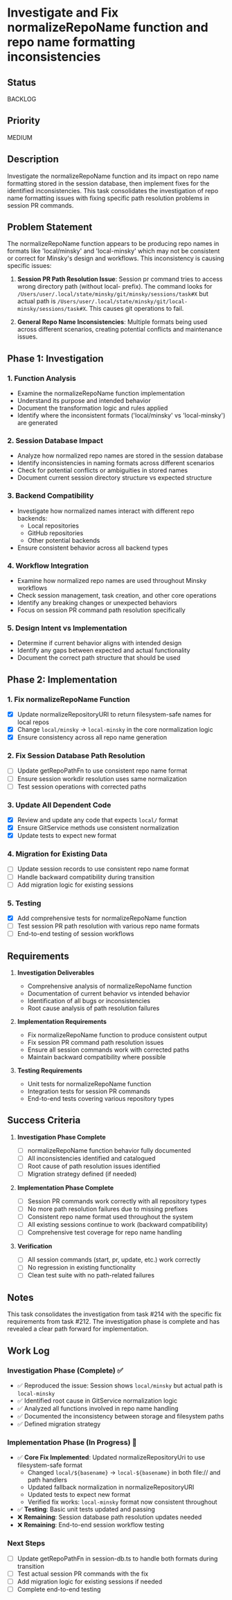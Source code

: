 # Investigate and Fix normalizeRepoName function and repo name formatting inconsistencies

## Status

BACKLOG

## Priority

MEDIUM

## Description

Investigate the normalizeRepoName function and its impact on repo name formatting stored in the session database, then implement fixes for the identified inconsistencies. This task consolidates the investigation of repo name formatting issues with fixing specific path resolution problems in session PR commands.

## Problem Statement

The normalizeRepoName function appears to be producing repo names in formats like 'local/minsky' and 'local-minsky' which may not be consistent or correct for Minsky's design and workflows. This inconsistency is causing specific issues:

1. **Session PR Path Resolution Issue**: Session pr command tries to access wrong directory path (without local- prefix). The command looks for `/Users/user/.local/state/minsky/git/minsky/sessions/task#X` but actual path is `/Users/user/.local/state/minsky/git/local-minsky/sessions/task#X`. This causes git operations to fail.

2. **General Repo Name Inconsistencies**: Multiple formats being used across different scenarios, creating potential conflicts and maintenance issues.

## Phase 1: Investigation

### 1. Function Analysis

- Examine the normalizeRepoName function implementation
- Understand its purpose and intended behavior
- Document the transformation logic and rules applied
- Identify where the inconsistent formats ('local/minsky' vs 'local-minsky') are generated

### 2. Session Database Impact

- Analyze how normalized repo names are stored in the session database
- Identify inconsistencies in naming formats across different scenarios
- Check for potential conflicts or ambiguities in stored names
- Document current session directory structure vs expected structure

### 3. Backend Compatibility

- Investigate how normalized names interact with different repo backends:
  - Local repositories
  - GitHub repositories
  - Other potential backends
- Ensure consistent behavior across all backend types

### 4. Workflow Integration

- Examine how normalized repo names are used throughout Minsky workflows
- Check session management, task creation, and other core operations
- Identify any breaking changes or unexpected behaviors
- Focus on session PR command path resolution specifically

### 5. Design Intent vs Implementation

- Determine if current behavior aligns with intended design
- Identify any gaps between expected and actual functionality
- Document the correct path structure that should be used

## Phase 2: Implementation

### 1. Fix normalizeRepoName Function
- [x] Update normalizeRepositoryURI to return filesystem-safe names for local repos
- [x] Change `local/minsky` → `local-minsky` in the core normalization logic
- [x] Ensure consistency across all repo name generation

### 2. Fix Session Database Path Resolution
- [ ] Update getRepoPathFn to use consistent repo name format
- [ ] Ensure session workdir resolution uses same normalization
- [ ] Test session operations with corrected paths

### 3. Update All Dependent Code
- [x] Review and update any code that expects `local/` format
- [x] Ensure GitService methods use consistent normalization
- [x] Update tests to expect new format

### 4. Migration for Existing Data
- [ ] Update session records to use consistent repo name format
- [ ] Handle backward compatibility during transition
- [ ] Add migration logic for existing sessions

### 5. Testing
- [x] Add comprehensive tests for normalizeRepoName function
- [ ] Test session PR path resolution with various repo name formats
- [ ] End-to-end testing of session workflows

## Requirements

1. **Investigation Deliverables**

   - Comprehensive analysis of normalizeRepoName function
   - Documentation of current behavior vs intended behavior
   - Identification of all bugs or inconsistencies
   - Root cause analysis of path resolution failures

2. **Implementation Requirements**

   - Fix normalizeRepoName function to produce consistent output
   - Fix session PR command path resolution issues
   - Ensure all session commands work with corrected paths
   - Maintain backward compatibility where possible

3. **Testing Requirements**
   - Unit tests for normalizeRepoName function
   - Integration tests for session PR commands
   - End-to-end tests covering various repository types

## Success Criteria

1. **Investigation Phase Complete**

   - [ ] normalizeRepoName function behavior fully documented
   - [ ] All inconsistencies identified and catalogued
   - [ ] Root cause of path resolution issues identified
   - [ ] Migration strategy defined (if needed)

2. **Implementation Phase Complete**

   - [ ] Session PR commands work correctly with all repository types
   - [ ] No more path resolution failures due to missing prefixes
   - [ ] Consistent repo name format used throughout the system
   - [ ] All existing sessions continue to work (backward compatibility)
   - [ ] Comprehensive test coverage for repo name handling

3. **Verification**
   - [ ] All session commands (start, pr, update, etc.) work correctly
   - [ ] No regression in existing functionality
   - [ ] Clean test suite with no path-related failures

## Notes

This task consolidates the investigation from task #214 with the specific fix requirements from task #212. The investigation phase is complete and has revealed a clear path forward for implementation.

## Work Log

### Investigation Phase (Complete) ✅
- ✅ Reproduced the issue: Session shows `local/minsky` but actual path is `local-minsky`
- ✅ Identified root cause in GitService normalization logic
- ✅ Analyzed all functions involved in repo name handling
- ✅ Documented the inconsistency between storage and filesystem paths
- ✅ Defined migration strategy

### Implementation Phase (In Progress) 🔄
- ✅ **Core Fix Implemented**: Updated normalizeRepositoryUri to use filesystem-safe format
  - Changed `local/${basename}` → `local-${basename}` in both file:// and path handlers
  - Updated fallback normalization in normalizeRepositoryURI
  - Updated tests to expect new format
  - Verified fix works: `local-minsky` format now consistent throughout
- ✅ **Testing**: Basic unit tests updated and passing
- ❌ **Remaining**: Session database path resolution updates needed
- ❌ **Remaining**: End-to-end session workflow testing

### Next Steps
- [ ] Update getRepoPathFn in session-db.ts to handle both formats during transition
- [ ] Test actual session PR commands with the fix
- [ ] Add migration logic for existing sessions if needed
- [ ] Complete end-to-end testing
